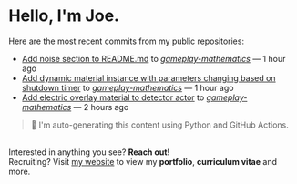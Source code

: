 # Hello, I'm Joe.
Here are the most recent commits from my public repositories:<br>
<!--activity_section_start-->
- [Add noise section to README.md](https://github.com/joebinns/gameplay-mathematics/commit/392b54a3cf9abd67c70a80bbd90b73e7e99642f2) to [*gameplay-mathematics*](https://github.com/joebinns/gameplay-mathematics) — 1 hour ago
- [Add dynamic material instance with parameters changing based on shutdown timer](https://github.com/joebinns/gameplay-mathematics/commit/d826250a3d6a6c2c3040d0d0b18b5f26e5107fea) to [*gameplay-mathematics*](https://github.com/joebinns/gameplay-mathematics) — 1 hour ago
- [Add electric overlay material to detector actor](https://github.com/joebinns/gameplay-mathematics/commit/7efbd3d2cf731e7b9bcc07076340f79b06534676) to [*gameplay-mathematics*](https://github.com/joebinns/gameplay-mathematics) — 2 hours ago
<!--activity_section_end-->
> 🚀 I'm auto-generating this content using Python and GitHub Actions.

<br>Interested in anything you see? **Reach out**!<br>
Recruiting? Visit [my website](https://joebinns.com/) to view my **portfolio**, **curriculum vitae** and more.
